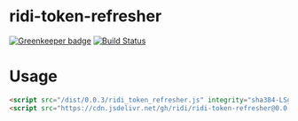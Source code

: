 
# ridi-token-refresher

[![Greenkeeper badge](https://badges.greenkeeper.io/ridi/ridi-token-refresher.svg)](https://greenkeeper.io/)
[![Build Status](https://travis-ci.org/ridi/ridi-token-refresher.svg?branch=master)](https://travis-ci.org/ridi/ridi-token-refresher)

# Usage
``` html
<script src="/dist/0.0.3/ridi_token_refresher.js" integrity="sha384-LSgPc3PZpYQAyDfUEr0B5GudwTn4EeFroxe91RD1jIy57A6GsvB3DpbHvudjIeCu" crossorigin="anonymous"></script>
<script src="https://cdn.jsdelivr.net/gh/ridi/ridi-token-refresher@0.0.3/dist/0.0.3/ridi_token_refresher.js" integrity="sha384-LSgPc3PZpYQAyDfUEr0B5GudwTn4EeFroxe91RD1jIy57A6GsvB3DpbHvudjIeCu" crossorigin="anonymous"></script>
```
